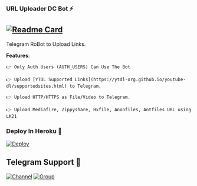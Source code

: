 ### URL Uploader DC Bot ⚡
[![Readme Card](https://github-readme-stats.vercel.app/api/pin/?username=selfie-bd&repo=UrlUploadDcBot&theme=tokyonight)](https://github.com/selfie-bd/UrlUploadDcBot&bg_color=#24292F) 
---

Telegram RoBot to Upload Links.

**Features**:
```
👉 Only Auth Users (AUTH_USERS) Can Use The Bot

👉 Upload [YTDL Supported Links](https://ytdl-org.github.io/youtube-dl/supportedsites.html) to Telegram.

👉 Upload HTTP/HTTPS as File/Video to Telegram.

👉 Upload Mediafire, Zippyshare, Hxfile, Anonfiles, Antfiles URL using LK21
```

### Deploy In Heroku 🌹

<a href="https://heroku.com/deploy?template=https://github.com/Selfie-bd/UrlUploadDcBot">
  <img src="https://www.herokucdn.com/deploy/button.svg" alt="Deploy">
</a>

## Telegram Support 💠

[![Channel](https://img.shields.io/badge/TG-Channel-30302f?style=flat&logo=telegram)](https://t.me/Groupdcbots)
[![Group](https://img.shields.io/badge/TG-Group-30302f?style=flat&logo=telegram)](https://t.me/Groupdc)
